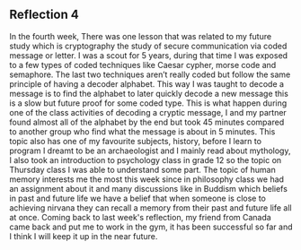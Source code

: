 ## Reflection 4
In the fourth week, There was one lesson that was related to my future study which is cryptography the study of secure communication via coded message or letter. I was a scout for 5 years, during that time I was exposed to a few types of coded techniques like Caesar cypher, morse code and semaphore. The last two techniques aren’t really coded but follow the same principle of having a decoder alphabet. This way I was taught to decode a message is to find the alphabet to later quickly decode a new message this is a slow but future proof for some coded type. This is what happen during one of the class activities of decoding a cryptic message, I and my partner found almost all of the alphabet by the end but took 45 minutes compared to another group who find what the message is about in 5 minutes. This topic also has one of my favourite subjects, history, before I learn to program I dreamt to be an archaeologist and I mainly read about mythology, I also took an introduction to psychology class in grade 12 so the topic on Thursday class I was able to understand some part. The topic of human memory interests me the most this week since in philosophy class we had an assignment about it and many discussions like in Buddism which beliefs in past and future life we have a belief that when someone is close to achieving nirvana they can recall a memory from their past and future life all at once. Coming back to last week's reflection, my friend from Canada came back and put me to work in the gym, it has been successful so far and I think I will keep it up in the near future.
